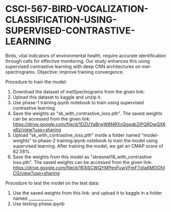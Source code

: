 # CSCI-567-BIRD-VOCALIZATION-CLASSIFICATION-USING-SUPERVISED-CONTRASTIVE-LEARNING
Birds, vital indicators of environmental health, require accurate identification through calls for effective monitoring. Our study enhances this using supervised contrastive learning with deep CNN architectures on mel-spectrograms. Objective: improve training convergence.

Procedure to train the model:
1. Download the dataset of melSpectrograms from the given link:
2. Upload this dataset to kaggle and unzip it.
3. Use phase-1 training.ipynb notebook to train using supervised contrastive learning.
4. Save the weights as "sk_with_contrastive_loss.pth". The saved weights can be accessed from the given link:
   https://drive.google.com/file/d/1DZUYaBrwW6NRXvQgsqb2IPQRDwQX6g6z/view?usp=sharing  
5. Upload "sk_with_contrastive_loss.pth" inside a folder named "model-weights" to phase-2 training.ipynb notebook to train the model using supervised learning. After training the model, we get an CMAP score of 82.58%. 
6. Save the weights from this model as "skresnet18_with_contrastive loss.pth". The saved weights can be accessed from the given link:
    https://drive.google.com/file/d/1R3jSCWQYMPenFuwVFmF7xlja6MOOfdCG/view?usp=sharing

Procedure to test the model on the test data:
1. Use the saved weights from this link: and upload it to kaggle in a folder named ____________
2. Use testing-phase.ipynb 
